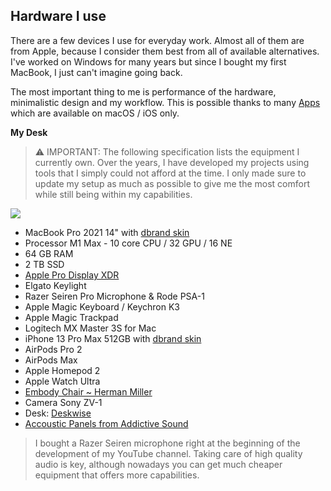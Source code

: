 ## Hardware I use

There are a few devices I use for everyday work. Almost all of them are from Apple, because I consider them best from all of available alternatives. I've worked on Windows for many years but since I bought my first MacBook, I just can't imagine going back. 

The most important thing to me is performance of the hardware, minimalistic design and my workflow. This is possible thanks to many [Apps](Apps.md) which are available on macOS / iOS only.

**My Desk**

> ⚠️ IMPORTANT: The following specification lists the equipment I currently own. Over the years, I have developed my projects using tools that I simply could not afford at the time. I only made sure to update my setup as much as possible to give me the most comfort while still being within my capabilities.

![](https://space.overment.com/Screen-Shot-2021-11-20-14-00-50/Screen-Shot-2021-11-20-14-00-50.png)

- MacBook Pro 2021 14" with [dbrand skin](https://dbrand.com)
- Processor M1 Max - 10 core CPU / 32 GPU / 16 NE
- 64 GB RAM
- 2 TB SSD
- [Apple Pro Display XDR](https://www.apple.com/pl/pro-display-xdr)
- Elgato Keylight
- Razer Seiren Pro Microphone & Rode PSA-1
- Apple Magic Keyboard / Keychron K3
- Apple Magic Trackpad
- Logitech MX Master 3S for Mac
- iPhone 13 Pro Max 512GB with [dbrand skin](https://dbrand.com)
- AirPods Pro 2
- AirPods Max
- Apple Homepod 2
- Apple Watch Ultra
- [Embody Chair ~ Herman Miller](https://sklep.k-r.pl/pl/p/Herman-Miller-Embody-Balance-C7/12)
- Camera Sony ZV-1
- Desk: [Deskwise](https://deskwise.pl)
- [Accoustic Panels from Addictive Sound](https://addictivesound.eu)

> I bought a Razer Seiren microphone right at the beginning of the development of my YouTube channel. Taking care of high quality audio is key, although nowadays you can get much cheaper equipment that offers more capabilities.


